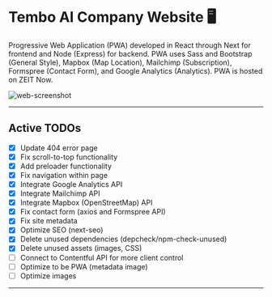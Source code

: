 # Tembo AI Company Website :desktop_computer:

Progressive Web Application (PWA) developed in React through Next for frontend and Node (Express) for backend. PWA uses Sass and Bootstrap (General Style), Mapbox (Map Location), Mailchimp (Subscription), Formspree (Contact Form), and Google Analytics (Analytics). PWA is hosted on ZEIT Now.

![web-screenshot](https://user-images.githubusercontent.com/50670255/74109471-b50a3280-4b51-11ea-812f-3738464b9670.png)

---

## Active TODOs

- [x] Update 404 error page
- [x] Fix scroll-to-top functionality
- [x] Add preloader functionality
- [x] Fix navigation within page
- [x] Integrate Google Analytics API
- [x] Integrate Mailchimp API
- [x] Integrate Mapbox (OpenStreetMap) API
- [x] Fix contact form (axios and Formspree API)
- [x] Fix site metadata
- [x] Optimize SEO (next-seo)
- [x] Delete unused dependencies (depcheck/npm-check-unused)
- [x] Delete unused assets (images, CSS)
- [ ] Connect to Contentful API for more client control
- [ ] Optimize to be PWA (metadata image)
- [ ] Optimize images

---
